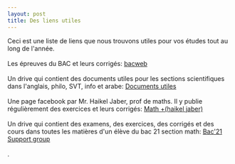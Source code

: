 ```yaml
---
layout: post
title: Des liens utiles
---
```

Ceci est une liste de liens que nous trouvons utiles pour vos études tout au long de l'année.\
\
Les épreuves du BAC et leurs corrigés:   [bacweb](http://www.bacweb.tn/)\
\
Un drive qui contient des documents utiles pour les sections scientifiques dans l'anglais, philo, SVT, info et arabe:   [Documents utiles](https://drive.google.com/drive/folders/1QSuLvfujlZ_lRrSGvG9M9YuWEz8S139U)\
\
Une page facebook par Mr. Haikel Jaber, prof de maths. Il y publie régulièrement des exercices et leurs corrigés:   [Math +(haikel jaber)](https://www.facebook.com/profile.php?id=100057160732147)\
\
Un drive qui contient des examens, des exercices, des corrigés et des cours dans toutes les matières d'un élève du bac 21 section math:   [Bac'21 Support group](https://drive.google.com/drive/folders/1SVKblvNKhom0MYyRLHjEqsPW3fevdus9)\
\
.
